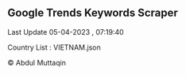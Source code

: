 

## Google Trends Keywords Scraper 
 
Last Update 05-04-2023 , 07:19:40

Country List :
VIETNAM.json



© Abdul Muttaqin 
